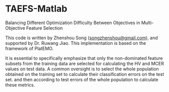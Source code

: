 # TAEFS-Matlab
Balancing Different Optimization Difficulty Between Objectives in Multi-Objective Feature Selection

This code is written by Zhenshou Song (songzhenshou@gmail.com), and supported by Dr. Ruwang Jiao. This implementation is based on the framework of PlatEMO.

It is essential to specifically emphasize that only the non-dominated feature subsets from the training data are selected for calculating the HV and MCER values on test data.
A common oversight is to select the whole population obtained on the training set to calculate their classification errors on the test set. and then according to test errors of the whole population to calculate these metrics.
